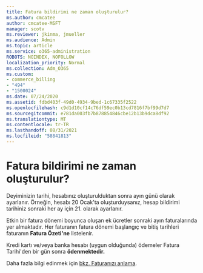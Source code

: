 ```yaml
---
title: Fatura bildirimi ne zaman oluşturulur?
ms.author: cmcatee
author: cmcatee-MSFT
manager: scotv
ms.reviewer: jkinma, jmueller
ms.audience: Admin
ms.topic: article
ms.service: o365-administration
ROBOTS: NOINDEX, NOFOLLOW
localization_priority: Normal
ms.collection: Adm_O365
ms.custom:
- commerce_billing
- "494"
- "1500024"
ms.date: 07/24/2020
ms.assetid: fdbd403f-49d0-4934-9bed-1c67335f2522
ms.openlocfilehash: c9d1d10cf14c76df59ec0b13cd7816f7bf99d7d7
ms.sourcegitcommit: e781da003fb7b878854846cbe12b13b9dca8df92
ms.translationtype: MT
ms.contentlocale: tr-TR
ms.lasthandoff: 08/31/2021
ms.locfileid: "58841813"
---
```

# <a name="when-is-the-billing-statement-generated"></a>Fatura bildirimi ne zaman oluşturulur?

Deyiminizin tarihi, hesabınız oluşturulduktan sonra ayın günü olarak ayarlanır. Örneğin, hesabı 20 Ocak'ta oluşturduysanız, hesap bildirimi tarihiniz sonraki her ay için 21. olarak ayarlanır.

Etkin bir fatura dönemi boyunca oluşan ek ücretler sonraki ayın faturalarında yer almaktadır. Her faturanın fatura dönemi başlangıç ve bitiş tarihleri faturanın **Fatura Özeti'ne** listelenir.

Kredi kartı ve/veya banka hesabı (uygun olduğunda) ödemeler Fatura Tarihi'den bir gün sonra **ödenmektedir.**
  
Daha fazla bilgi edinmek için [bkz. Faturanızı anlama](https://docs.microsoft.com/microsoft-365/commerce/billing-and-payments/understand-your-invoice2).